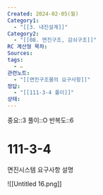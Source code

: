 ```yaml
---
Created: 2024-02-05(월)
Category1:
  - "[[3. 내진설계]]"
Category2:
  - "[[08. 면진구조, 감쇠구조]]"
RC 계산형 목차: 
Sources: 
tags:
  - ✏️
관련노트:
  - "[[면진구조물의 요구사항]]"
정답:
  - "[[111-3-4 풀이]]"
상태:
---
```

중요::3
풀이::O
반복도::6

#  111-3-4


면진시스템 요구사항 설명

![[Untitled 16.png]]
